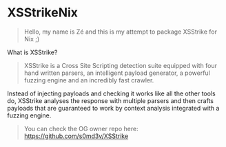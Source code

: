 # XSStrikeNix

> Hello, my name is Zé and this is my attempt to package XSStrike for Nix ;)


What is XSStrike?
> XSStrike is a Cross Site Scripting detection suite equipped with four hand written parsers, an intelligent payload generator, a powerful fuzzing engine and an incredibly fast crawler.

Instead of injecting payloads and checking it works like all the other tools do, XSStrike analyses the response with multiple parsers and then crafts payloads that are guaranteed to work by context analysis integrated with a fuzzing engine.

> You can check the OG owner repo here: https://github.com/s0md3v/XSStrike
